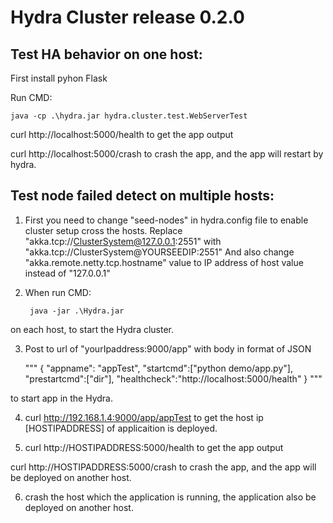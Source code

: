 # Hydra Cluster release 0.2.0


## Test HA behavior on one host:
First install pyhon Flask

Run CMD:


	java -cp .\hydra.jar hydra.cluster.test.WebServerTest
	
curl http://localhost:5000/health to get the app output

curl http://localhost:5000/crash to crash the app, and the app will restart by hydra.


## Test node failed detect on multiple hosts:

1. First you need to change "seed-nodes" in hydra.config file to enable cluster setup
  cross the hosts. Replace "akka.tcp://ClusterSystem@127.0.0.1:2551" with 
  "akka.tcp://ClusterSystem@YOURSEEDIP:2551"
  And also change "akka.remote.netty.tcp.hostname" value to IP address of host value instead of "127.0.0.1" 

2. When run CMD:

		java -jar .\Hydra.jar  

  on each host, to start the Hydra cluster.


3. Post to url of "yourIpaddress:9000/app" with body in format of JSON

	""" {
        "appname": "appTest",
        "startcmd":["python demo/app.py"],
        "prestartcmd":["dir"],
        "healthcheck":"http://localhost:5000/health"
          } """

  to start app in the Hydra.

4. curl http://192.168.1.4:9000/app/appTest to get the host ip [HOSTIPADDRESS] of applicaition is deployed.

5. curl http://HOSTIPADDRESS:5000/health to get the app output

curl http://HOSTIPADDRESS:5000/crash to crash the app, and the app will be deployed on another host.

6. crash the host which the application is running, the application also be deployed on another host.
      











